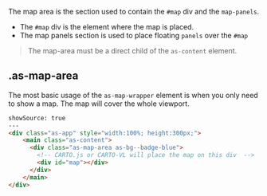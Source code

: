 The map area is the section used to contain the  `#map` div and the `map-panels`.


- The `#map` div is the element where the map is placed.
- The map panels section is used to place floating `panels` over the `#map`


> The map-area must be a direct child of the `as-content` element.

## .as-map-area

The most basic usage of the `as-map-wrapper` element is when you only need to show a map. The map will cover the whole viewport.

```html
showSource: true
---
<div class="as-app" style="width:100%; height:300px;">
    <main class="as-content">
      <div class="as-map-area as-bg--badge-blue">
        <!-- CARTO.js or CARTO-VL will place the map on this div  -->
        <div id="map"></div>
      </div>
    </main>
</div>
```
